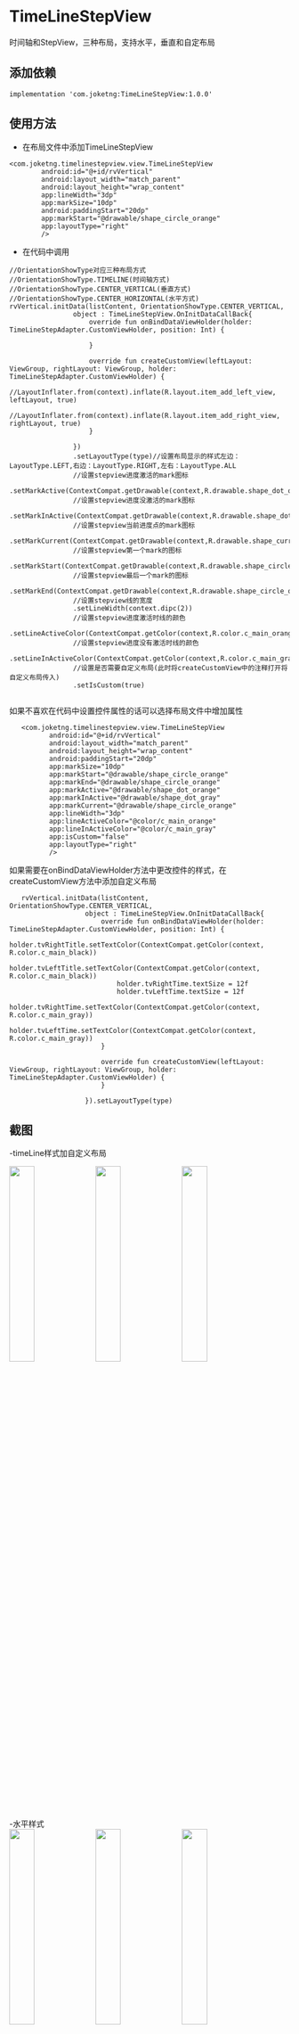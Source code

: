 # TimeLineStepView
时间轴和StepView，三种布局，支持水平，垂直和自定布局

## 添加依赖
```
implementation 'com.joketng:TimeLineStepView:1.0.0'
```
## 使用方法
- 在布局文件中添加TimeLineStepView
```
<com.joketng.timelinestepview.view.TimeLineStepView
        android:id="@+id/rvVertical"
        android:layout_width="match_parent"
        android:layout_height="wrap_content"
        app:lineWidth="3dp"
        app:markSize="10dp"
        android:paddingStart="20dp"
        app:markStart="@drawable/shape_circle_orange"
        app:layoutType="right"
        />
```

- 在代码中调用
```
//OrientationShowType对应三种布局方式
//OrientationShowType.TIMELINE(时间轴方式)
//OrientationShowType.CENTER_VERTICAL(垂直方式)
//OrientationShowType.CENTER_HORIZONTAL(水平方式)
rvVertical.initData(listContent, OrientationShowType.CENTER_VERTICAL,
                object : TimeLineStepView.OnInitDataCallBack{
                    override fun onBindDataViewHolder(holder: TimeLineStepAdapter.CustomViewHolder, position: Int) {
                        
                    }

                    override fun createCustomView(leftLayout: ViewGroup, rightLayout: ViewGroup, holder: TimeLineStepAdapter.CustomViewHolder) {
                         //LayoutInflater.from(context).inflate(R.layout.item_add_left_view, leftLayout, true)
                         //LayoutInflater.from(context).inflate(R.layout.item_add_right_view, rightLayout, true)
                    }

                })
                .setLayoutType(type)//设置布局显示的样式左边：LayoutType.LEFT,右边：LayoutType.RIGHT,左右：LayoutType.ALL
                //设置stepview进度激活的mark图标
                .setMarkActive(ContextCompat.getDrawable(context,R.drawable.shape_dot_orange)!!)
                //设置stepview进度没激活的mark图标
                .setMarkInActive(ContextCompat.getDrawable(context,R.drawable.shape_dot_gray)!!)
                //设置stepview当前进度点的mark图标
                .setMarkCurrent(ContextCompat.getDrawable(context,R.drawable.shape_current)!!)
                //设置stepview第一个mark的图标
                .setMarkStart(ContextCompat.getDrawable(context,R.drawable.shape_circle_orange)!!)
                //设置stepview最后一个mark的图标
                .setMarkEnd(ContextCompat.getDrawable(context,R.drawable.shape_circle_orange)!!)
                //设置stepview线的宽度
                .setLineWidth(context.dipc(2))
                //设置stepview进度激活时线的颜色
                .setLineActiveColor(ContextCompat.getColor(context,R.color.c_main_orange))
                //设置stepview进度没有激活时线的颜色
                .setLineInActiveColor(ContextCompat.getColor(context,R.color.c_main_gray))
                //设置是否需要自定义布局(此时将createCustomView中的注释打开将自定义布局传入)
                .setIsCustom(true)
                
```

如果不喜欢在代码中设置控件属性的话可以选择布局文件中增加属性

```
   <com.joketng.timelinestepview.view.TimeLineStepView
          android:id="@+id/rvVertical"
          android:layout_width="match_parent"
          android:layout_height="wrap_content"
          android:paddingStart="20dp"
          app:markSize="10dp"
          app:markStart="@drawable/shape_circle_orange"
          app:markEnd="@drawable/shape_circle_orange"
          app:markActive="@drawable/shape_dot_orange"
          app:markInActive="@drawable/shape_dot_gray"
          app:markCurrent="@drawable/shape_circle_orange"
          app:lineWidth="3dp"
          app:lineActiveColor="@color/c_main_orange"
          app:lineInActiveColor="@color/c_main_gray"
          app:isCustom="false"
          app:layoutType="right"
          />
```

如果需要在onBindDataViewHolder方法中更改控件的样式，在createCustomView方法中添加自定义布局

```
   rvVertical.initData(listContent, OrientationShowType.CENTER_VERTICAL,
                   object : TimeLineStepView.OnInitDataCallBack{
                       override fun onBindDataViewHolder(holder: TimeLineStepAdapter.CustomViewHolder, position: Int) {
                           holder.tvRightTitle.setTextColor(ContextCompat.getColor(context, R.color.c_main_black))
                           holder.tvLeftTitle.setTextColor(ContextCompat.getColor(context, R.color.c_main_black))
                           holder.tvRightTime.textSize = 12f
                           holder.tvLeftTime.textSize = 12f
                           holder.tvRightTime.setTextColor(ContextCompat.getColor(context, R.color.c_main_gray))
                           holder.tvLeftTime.setTextColor(ContextCompat.getColor(context, R.color.c_main_gray))
                       }
   
                       override fun createCustomView(leftLayout: ViewGroup, rightLayout: ViewGroup, holder: TimeLineStepAdapter.CustomViewHolder) {
                       }
   
                   }).setLayoutType(type)
```

## 截图
-timeLine样式加自定义布局
<div>
<image src="https://github.com/joketng/TimeLineStepView/blob/master/pic/custom_left.png" width=30% height=30%/>
<image src="https://github.com/joketng/TimeLineStepView/blob/master/pic/custom_right.png" width=30% height=30%/>
<image src="https://github.com/joketng/TimeLineStepView/blob/master/pic/custom_all.png" width=30% height=30%/>
</div>
-水平样式
<div>
<image src="https://github.com/joketng/TimeLineStepView/blob/master/pic/horizontal_top.png" width=30% height=30%/>
<image src="https://github.com/joketng/TimeLineStepView/blob/master/pic/horizontal_bottom.png" width=30% height=30%/>
<image src="https://github.com/joketng/TimeLineStepView/blob/master/pic/horizontal_all.png" width=30% height=30%/>
</div>
-垂直样式
<div>
<image src="https://github.com/joketng/TimeLineStepView/blob/master/pic/vertical_left.png" width=30% height=30%/>
<image src="https://github.com/joketng/TimeLineStepView/blob/master/pic/vertical_right.png" width=30% height=30%/>
<image src="https://github.com/joketng/TimeLineStepView/blob/master/pic/vertical_all.png" width=30% height=30%/>
</div>

-使用Maven
```
<dependency>
  <groupId>com.joketng</groupId>
  <artifactId>TimeLineStepView</artifactId>
  <version>1.0.0</version>
  <type>pom</type>
</dependency>
```
# 联系方式
如果有什么问题，我没有及时回复的话，可以加我qq542490039，或者发邮件到joketng@163.com，我看到之后会回复的。



